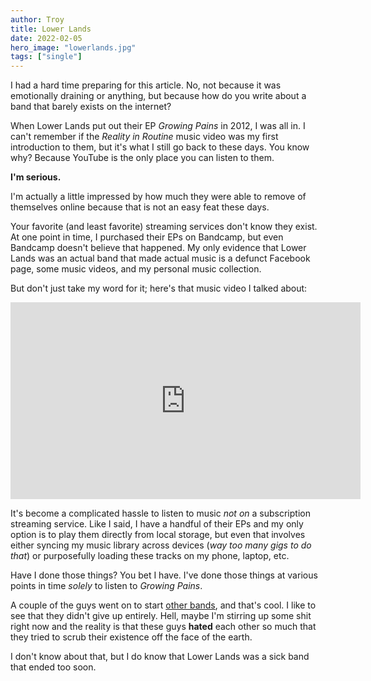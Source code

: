 ```yaml
---
author: Troy
title: Lower Lands
date: 2022-02-05
hero_image: "lowerlands.jpg"
tags: ["single"]
---
```


I had a hard time preparing for this article. No, not because it was emotionally draining or anything, but because how do you write about a band that barely exists on the internet?

<!-- excerpt -->

When Lower Lands put out their EP _Growing Pains_ in 2012, I was all in. I can't remember if the _Reality in Routine_ music video was my first introduction to them, but it's what I still go back to these days. You know why? Because YouTube is the only place you can listen to them.

**I'm serious.**

I'm actually a little impressed by how much they were able to remove of themselves online because that is not an easy feat these days.

Your favorite (and least favorite) streaming services don't know they exist. At one point in time, I purchased their EPs on Bandcamp, but even Bandcamp doesn't believe that happened. My only evidence that Lower Lands was an actual band that made actual music is a defunct Facebook page, some music videos, and my personal music collection.

But don't just take my word for it; here's that music video I talked about:

<div class="video-embed"><iframe width="560" height="315" src="https://www.youtube-nocookie.com/embed/q3wWuqr9rYw" title="YouTube video player" loading="lazy" frameborder="0" allow="accelerometer; autoplay; clipboard-write; encrypted-media; gyroscope; picture-in-picture" allowfullscreen></iframe></div>

It's become a complicated hassle to listen to music _not on_ a subscription streaming service. Like I said, I have a handful of their EPs and my only option is to play them directly from local storage, but even that involves either syncing my music library across devices (_way too many gigs to do that_) or purposefully loading these tracks on my phone, laptop, etc.

Have I done those things? You bet I have. I've done those things at various points in time _solely_ to listen to _Growing Pains_.

A couple of the guys went on to start [other bands](https://fizzyblood.bandcamp.com/), and that's cool. I like to see that they didn't give up entirely. Hell, maybe I'm stirring up some shit right now and the reality is that these guys **hated** each other so much that they tried to scrub their existence off the face of the earth.

I don't know about that, but I do know that Lower Lands was a sick band that ended too soon.
